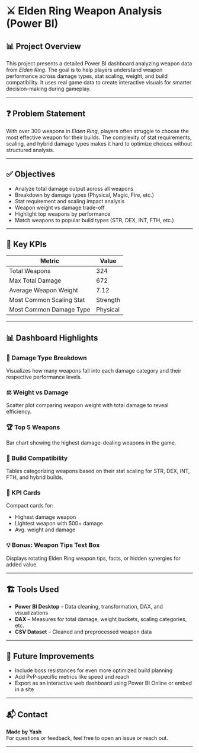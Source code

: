 # ⚔️ Elden Ring Weapon Analysis (Power BI)

## 📊 Project Overview
This project presents a detailed Power BI dashboard analyzing weapon data from *Elden Ring*. The goal is to help players understand weapon performance across damage types, stat scaling, weight, and build compatibility. It uses real game data to create interactive visuals for smarter decision-making during gameplay.

---

## ❓ Problem Statement
With over 300 weapons in *Elden Ring*, players often struggle to choose the most effective weapon for their builds. The complexity of stat requirements, scaling, and hybrid damage types makes it hard to optimize choices without structured analysis.

---

## ✅ Objectives
- Analyze total damage output across all weapons
- Breakdown by damage types (Physical, Magic, Fire, etc.)
- Stat requirement and scaling impact analysis
- Weapon weight vs damage trade-off
- Highlight top weapons by performance
- Match weapons to popular build types (STR, DEX, INT, FTH, etc.)

---

## 🧠 Key KPIs
| Metric | Value |
|--------|-------|
| Total Weapons | 324 |
| Max Total Damage | 672 |
| Average Weapon Weight | 7.12 |
| Most Common Scaling Stat | Strength |
| Most Common Damage Type | Physical |

---

## 📊 Dashboard Highlights

### 📅 Damage Type Breakdown
Visualizes how many weapons fall into each damage category and their respective performance levels.

### ⚖️ Weight vs Damage
Scatter plot comparing weapon weight with total damage to reveal efficiency.

### 🏆 Top 5 Weapons
Bar chart showing the highest damage-dealing weapons in the game.

### 💪 Build Compatibility
Tables categorizing weapons based on their stat scaling for STR, DEX, INT, FTH, and hybrid builds.

### 📌 KPI Cards
Compact cards for:
- Highest damage weapon
- Lightest weapon with 500+ damage
- Avg. weight and damage

### 💡 Bonus: Weapon Tips Text Box
Displays rotating Elden Ring weapon tips, facts, or hidden synergies for added value.

---

## 🏗 Tools Used
- **Power BI Desktop** – Data cleaning, transformation, DAX, and visualizations
- **DAX** – Measures for total damage, weight buckets, scaling categories, etc.
- **CSV Dataset** – Cleaned and preprocessed weapon data

---

## 📝 Future Improvements
- Include boss resistances for even more optimized build planning
- Add PvP-specific metrics like speed and reach
- Export as an interactive web dashboard using Power BI Online or embed in a site

---

## 📬 Contact
**Made by Yash**  
For questions or feedback, feel free to open an issue or reach out.

---
